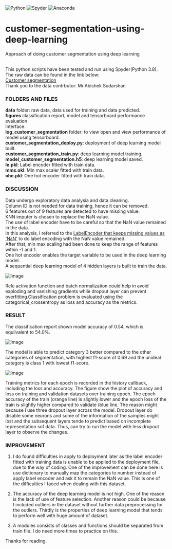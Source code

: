 ![Python](https://img.shields.io/badge/python-3670A0?style=for-the-badge&logo=python&logoColor=ffdd54)
![Spyder](https://img.shields.io/badge/Spyder-838485?style=for-the-badge&logo=spyder%20ide&logoColor=maroon)
![Anaconda](https://img.shields.io/badge/Anaconda-%2344A833.svg?style=for-the-badge&logo=anaconda&logoColor=white)

# customer-segmentation-using-deep-learning
Approach of doing customer segmentation using deep learning

<br>This python scripts have been tested and run using Spyder(Python 3.8).
<br>The raw data can be found in the link below:
<br>[Customer segmentation](https://www.kaggle.com/datasets/abisheksudarshan/customer-segmentation)
<br>Thank you to the data contrbutor: Mr.Abishek Sudarshan

### FOLDERS AND FILES
**data** folder: raw data, data used for training and data predicted.
<br>**figures** classification report, model and tensorboard performance evaluation <br>interface.
<br>**log_customer_segmentation** folder: to view open and view performance of model using tensorboard.
<br>**customer_segmentation_deploy.py**: deployment of deep learning model built.
<br>**customer_segmentation_train.py**: deep learning model training.
<br>**model_customer_segmentation.h5**: deep learning model saved.
<br>**le.pkl**: Label encoder fitted with train data.
<br>**mms.okl**: Min max scaler fitted with train data.
<br>**ohe.pkl**: One hot encoder fitted with train data.

### DISCUSSION
Data undergo exploratory data analysia and data cleaning.
<br>Column ID is not needed for data training, hence it can be removed.
<br>6 features out of 9 features are detected to have missing value.
<br>KNN imputer is chosen to replace the NaN value.
<br>The use of label encoder have to be careful so that the NaN value remained in the data.
<br>In this analysis, I referred to the [LabelEncoder that keeps missing values as 'NaN'](https://localcoder.org/labelencoder-that-keeps-missing-values-as-nan) to do label encoding with the NaN value remained. 
<br>After that, min max scaling had been done to keep the range of features within -1 and 1. 
<br>One hot encoder enables the target variable to be used in the deep learning model.
<br>A sequential deep learning model of 4 hidden layers is built to train the data.

![Image](https://github.com/innju/customer-segmentation-using-deep-learning/blob/main/figures/model.png)

Relu activation function and batch normalization could help in avoid exploding and vanishing gradients while dropout layer can prevent overfitting.Classification problem is evaluated using the categorical_crossentropy as loss and accuracy as the metrics.


### RESULT
The classification report shown model accuracy of 0.54, which is equilvalent to 54.0%.

![Image](https://github.com/innju/customer-segmentation-using-deep-learning/blob/main/figures/classification_report_cs.png)

The model is able to predict category 3 better compared to the other categories of segmentation, with highest f1-score of 0.69 and the unideal category is class 1 with lowest f1-score.  

![Image](https://github.com/innju/customer-segmentation-using-deep-learning/blob/main/figures/tensorboard_cs.png)

Training metrics for each epoch is recorded in the history callback, including the loss and accuracy. The figure show the plot of accuracy and loss on training and validation datasets over training epoch. The epoch accuracy of the train (orange line) is slightly lower and the epoch loss of the train is slightly higher compared to validate (blue line. The reason might because I use three dropout layer across the model. Dropout layer do disable some neurons and some of the information of the samples might lost and the subsequent layers tende to predict based on incomplete representation sof data. Thus, can try to run the model with less dropout layer to observe the changes.

### IMPROVEMENT
1. I do found difficulties in apply to deployment later as the label encoder fitted with training data is unable to be applied to the deployment file, due to the way of coding. One of the improvement can be done here is use dictionary to manually map the categories to number instead of apply label encoder and ask it to remain the NaN value. This is one of the difficulties I faced when dealing with this dataset. 

2. The accuracy of the deep learning model is not high. One of the reason is the lack of use of feature selection. Another reason could be because I included outliers in the dataset without further data preprocessing for the outliers. Thirdly is the properties of deep learning model that tends to perform well with huge amount of dataset.

3. A modules consists of classes and functions should be separated from train file. I do need more times to practice on this.




Thanks for reading.
